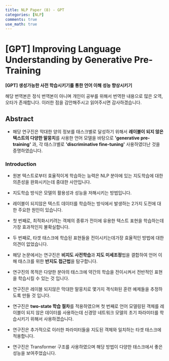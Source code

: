 ```yaml
---
title: NLP Paper (8) - GPT
categories: [NLP]
comments: true
use_math: true
---
```




# [GPT] Improving Language Understanding by Generative Pre-Training



**[GPT] 생성가능한 사전 학습시키기를 통한 언어 이해 성능 향상시키기**



해당 번역본은 정식 번역본이 아니며 개인이 공부를 위해서 번역한 내용으로 많은 오역, 오타가 존재합니다. 이러한 점을 감안해주시고 읽어주시면 감사하겠습니다.



## Abstract

- 해당 연구진은 막대한 양의 정보를 태스크별로 달성하기 위해서 **레이블이 되지 않은 텍스트의 다양한 말뭉치**를 사용한 언어 모델을 바탕으로 **'generative pre-training'** 과, 각 태스크별로 **'discriminative fine-tuning'** 사용하였더난 것을 증명하였습니다.



### Introduction

- 원본 텍스트로부터 효율적이게 학습하는 능력은 NLP 분야에 있는 지도학습에 대한 의존성을 완화시키는데 중대한 사안입니다.
- 지도학습 방식은 모델의 활용성과 성능을 저해시키는 방법입니다.
- 레이블이 되지않은 텍스트 데이터를 학습하는 방식에서 발생하는 2가지 도전에 대한 주요한 원인이 있습니다.
- 첫 번째로, 최적화시키려는 객체의 종류가 전이에 유용한 텍스트 표현을 학습하는데 가장 효과적인지 불확실합니다.
- 두 번째로, 타겟 태스크에 학습된 표현들을 전이시키는데가장 효율적인 방법에 대한 의견이 없었습니다.

- 해당 논문에서는 연구진은 **비지도 사전학습**과 **지도 미세조정**법을 결합하여 언어 이해 태스크를 위한 **반지도 접근법**을 탐구합니다.

- 연구진의 목적은 다양한 분야의 태스크에 약간의 학습을 전이시켜서 전반적인 표현을 학습시킬 수 있는 것 입니다.

- 연구진은 레이블 되지않은 막대한 말뭉치로 몇가지 격식화된 훈련 예제들을 추정하도록 만들 것 입니다.
- 연구진은 **two-state 학습 절차**를 적용하였으며 첫 번째로 언어 모델링된 객체를 레이블이 되지 않은 데이터를 사용하는데 신경망 네트워크 모델의 초기 파라미터를 학습시키기 위해서 사용하겠습니다.
- 연구진은 추가적으로 이러한 파라미터들을 지도된 객체와 일치하는 타겟 태스크에 적용합니다.
- 연구진은 Transformer 구조를 사용하였으며 해당 방법이 다양한 태스크에서 좋은 성능을 보여주었습니다.
